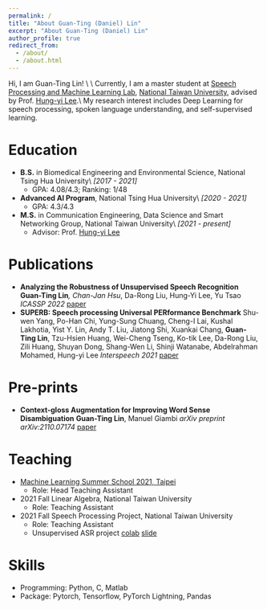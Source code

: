 ```yaml
---
permalink: /
title: "About Guan-Ting (Daniel) Lin"
excerpt: "About Guan-Ting (Daniel) Lin"
author_profile: true
redirect_from: 
  - /about/
  - /about.html
---
```

Hi, I am Guan-Ting Lin! \\
\\
Currently, I am a master student at [Speech Processing and Machine Learning Lab](https://twitter.com/ntu_spml), [National Taiwan University](https://www.ntu.edu.tw/), advised by Prof. [Hung-yi Lee](https://speech.ee.ntu.edu.tw/~hylee/index.html).\\
My research interest includes Deep Learning for speech processing, spoken language understanding, and self-supervised learning.


Education
======
* **B.S.** in Biomedical Engineering and Environmental Science, National Tsing Hua University\\
*[2017 - 2021]*
  * GPA: 4.08/4.3; Ranking: 1/48
* **Advanced AI Program**, National Tsing Hua University\\
*[2020 - 2021]*
  * GPA: 4.3/4.3
* **M.S.** in Communication Engineering, Data Science and Smart Networking Group, National Taiwan University\\
*[2021 - present]*
  * Advisor: Prof. [Hung-yi Lee](https://speech.ee.ntu.edu.tw/~hylee/index.html)

Publications
======
  <!-- <ul>{% for post in site.publications %}
    {% include archive-single-cv.html %}
  {% endfor %}</ul>  -->
* **Analyzing the Robustness of Unsupervised Speech Recognition**
  **Guan-Ting Lin**<sup>*</sup>, Chan-Jan Hsu<sup>*</sup>, Da-Rong Liu, Hung-Yi Lee, Yu Tsao
  *ICASSP 2022*
  [paper](https://arxiv.org/pdf/2110.03509.pdf)
* **SUPERB: Speech processing Universal PERformance Benchmark**
  Shu-wen Yang, Po-Han Chi, Yung-Sung Chuang, Cheng-I Lai, Kushal Lakhotia, Yist Y. Lin, Andy T. Liu, Jiatong Shi, Xuankai Chang, **Guan-Ting Lin**, Tzu-Hsien Huang, Wei-Cheng Tseng, Ko-tik Lee, Da-Rong Liu, Zili Huang, Shuyan Dong, Shang-Wen Li, Shinji Watanabe, Abdelrahman Mohamed, Hung-yi Lee
  *Interspeech 2021*
  [paper](https://arxiv.org/pdf/2105.01051)

Pre-prints
======
* **Context-gloss Augmentation for Improving Word Sense Disambiguation**
  **Guan-Ting Lin**, Manuel Giambi
  *arXiv preprint arXiv:2110.07174*
  [paper](https://arxiv.org/pdf/2110.07174)

Teaching
======
* [Machine Learning Summer School 2021, Taipei](https://ai.ntu.edu.tw/mlss2021/)
  * Role: Head Teaching Assistant
* 2021 Fall Linear Algebra, National Taiwan University
  * Role: Teaching Assistant
* 2021 Fall Speech Processing Project, National Taiwan University
  * Role: Teaching Assistant
  * Unsupervised ASR project [colab](https://colab.research.google.com/drive/15lFjIFxwtYVuF-SGVIRPaXrT-PkZuyg-?usp=sharing) [slide](https://docs.google.com/presentation/d/1tITzQ24q-85RJ25kP0N_VGo3B4fKyXHWvPMdfWL4ivI/edit?usp=sharing)


Skills
======
* Programming: Python, C, Matlab
* Package: Pytorch, Tensorflow, PyTorch Lightning, Pandas

